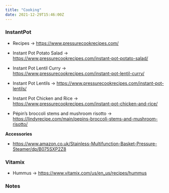 ```yaml
---
title: "Cooking"
date: 2021-12-29T15:46:00Z
---
```


### InstantPot

* Recipes -> https://www.pressurecookrecipes.com/

* Instant Pot Potato Salad -> https://www.pressurecookrecipes.com/instant-pot-potato-salad/

* Instant Pot Lentil Curry -> https://www.pressurecookrecipes.com/instant-pot-lentil-curry/

* Instant Pot Lentils -> https://www.pressurecookrecipes.com/instant-pot-lentils/

* Instant Pot Chicken and Rice -> https://www.pressurecookrecipes.com/instant-pot-chicken-and-rice/

* Pépin’s broccoli stems and mushroom risotto -> https://lindyrecipe.com/main/pepins-broccoli-stems-and-mushroom-risotto/

**Accessories**

* https://www.amazon.co.uk/Stainless-Multifunction-Basket-Pressure-Steamer/dp/B075SXP2Z8

### Vitamix 

* Hummus -> https://www.vitamix.com/us/en_us/recipes/hummus

### Notes

